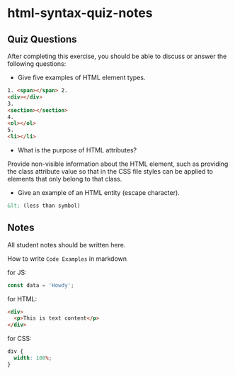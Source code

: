 # html-syntax-quiz-notes

## Quiz Questions

After completing this exercise, you should be able to discuss or answer the following questions:

- Give five examples of HTML element types.

```html
1. <span></span> 2.
<div></div>
3.
<section></section>
4.
<ol></ol>
5.
<li></li>
```

- What is the purpose of HTML attributes?

Provide non-visible information about the HTML element, such as providing the class attribute value so that in the CSS file styles can be applied to elements that only belong to that class.

- Give an example of an HTML entity (escape character).

```html
&lt; (less than symbol)
```

## Notes

All student notes should be written here.

How to write `Code Examples` in markdown

for JS:

```javascript
const data = 'Howdy';
```

for HTML:

```html
<div>
  <p>This is text content</p>
</div>
```

for CSS:

```css
div {
  width: 100%;
}
```
